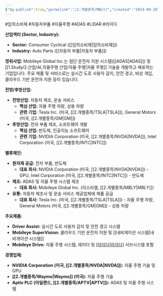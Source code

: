 ```yaml
---
{"dg-publish":true,"permalink":"/2.개별종목/MBLY/","created":"2024-09-20T09:19:03.817+09:00","updated":"2025-06-03T20:06:00.045+09:00"}
---
```


#임의소비재 #자동차부품 #자율주행 #ADAS #LiDAR #라이다

**산업섹터 (Sector, Industry):**

- **Sector:** Consumer Cyclical ([[임의소비재\|임의소비재]])
- **Industry:** Auto Parts ([[자동차 부품\|자동차 부품]])

**영위사업:** Mobileye Global Inc.는 첨단 운전자 지원 시스템([[ADAS\|ADAS]]) 및 [[1.Study/2.산업/AI,자율주행 산업/자율 주행\|자율 주행]] 기술을 개발하고 배포하는 기업입니다. 주요 제품 및 서비스로는 실시간 도로 사용자 감지, 안전 경고, 비상 개입, 클라우드 기반 운전자 지원 등이 있습니다.

**전방/후방산업:**

- **전방산업:** 자동차 제조, 운송 서비스
    - **핵심 산업:** 자율 주행 차량, 상용 차량
    - **관련 기업:** Tesla Inc. (미국, [[2.개별종목/TSLA\|TSLA]]), General Motors (미국, [[2.개별종목/GM\|GM]])
- **후방산업:** 전자 부품 제조, 소프트웨어 개발
    - **핵심 산업:** 반도체, 인공지능 소프트웨어
    - **관련 기업:** NVIDIA Corporation (미국, [[2.개별종목/NVDA\|NVDA]]), Intel Corporation (미국, [[2.개별종목/INTC\|INTC]])

**밸류체인:**

- **원자재 공급:** 전자 부품, 반도체
    - **대표 회사:** NVIDIA Corporation (미국, [[2.개별종목/NVDA\|NVDA]]) - GPU, Intel Corporation (미국, [[2.개별종목/INTC\|INTC]]) - 반도체
- **제조:** ADAS 및 자율 주행 시스템 제조
    - **대표 회사:** Mobileye Global Inc. (이스라엘, [[2.개별종목/MBLY\|MBLY]])
- **유통:** 자동차 제조사 및 운송 서비스 제공업체에 제품 공급
    - **대표 회사:** Tesla Inc. (미국, [[2.개별종목/TSLA\|TSLA]]) - 자율 주행 차량, General Motors (미국, [[2.개별종목/GM\|GM]]) - 상용 차량

**주요제품:**

- **Driver Assist:** 실시간 도로 사용자 감지 및 안전 경고 시스템
- **Mobileye SuperVision:** 클라우드 기반 운전자 지원 및 [[내비게이션 시스템\|내비게이션 시스템]]
- **Mobileye Drive:** 자율 주행 시스템, 레이더 및 [[라이다\|라이다]]([[LiDAR\|LiDAR]]) 서브시스템 포함

**경쟁업체:**

- **NVIDIA Corporation (미국, [[2.개별종목/NVDA\|NVDA]]):** 자율 주행 기술 및 GPU
- **[[2.개별종목/Waymo\|Waymo]] (미국):** 자율 주행 기술
- **Aptiv PLC (아일랜드, [[2.개별종목/APTV\|APTV]]):** ADAS 및 자율 주행 시스템